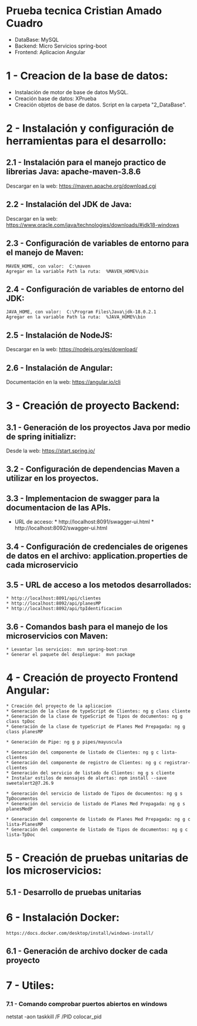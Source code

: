 # Prueba tecnica Cristian Amado Cuadro

* DataBase: MySQL
* Backend: Micro Servicios spring-boot
* Frontend: Aplicacion Angular

# 1 - Creacion de la base de datos: 

 - Instalación de motor de base de datos MySQL. 
 - Creación base de datos: XPrueba
 - Creación objetos de base de datos. Script en la carpeta "2_DataBase".
 
# 2 - Instalación y configuración de herramientas para el desarrollo: 


## 2.1 - Instalación para el manejo practico de librerias Java:  apache-maven-3.8.6

Descargar en la web: https://maven.apache.org/download.cgi


## 2.2 - Instalación del JDK de Java:

Descargar en la web: https://www.oracle.com/java/technologies/downloads/#jdk18-windows


## 2.3 - Configuración de variables de entorno para el manejo de Maven:

	MAVEN_HOME, con valor:  C:\maven
	Agregar en la variable Path la ruta:  %MAVEN_HOME%\bin
	
	
## 2.4 - Configuración de variables de entorno del JDK:

	JAVA_HOME, con valor:  C:\Program Files\Java\jdk-18.0.2.1
	Agregar en la variable Path la ruta:  %JAVA_HOME%\bin


## 2.5 - Instalación de NodeJS:

Descargar en la web: https://nodejs.org/es/download/


## 2.6 - Instalación de Angular:

Documentación en la web: https://angular.io/cli


# 3 - Creación de proyecto Backend: 


## 3.1 - Generación de los proyectos Java por medio de spring initializr:

Desde la web: https://start.spring.io/

## 3.2 - Configuración de dependencias Maven a utilizar en los proyectos.

## 3.3 - Implementacion de swagger para la documentacion de las APIs.

* URL de acceso:
					* http://localhost:8091/swagger-ui.html
					* http://localhost:8092/swagger-ui.html

## 3.4 - Configuración de credenciales de origenes de datos en el archivo: application.properties de cada microservicio


## 3.5 - URL de acceso a los metodos desarrollados:

	* http://localhost:8091/api/clientes
	* http://localhost:8092/api/planesMP
	* http://localhost:8092/api/tpIdentificacion

## 3.6 - Comandos bash para el manejo de los microservicios con Maven:

	* Levantar los servicios:  mvn spring-boot:run
	* Generar el paquete del despliegue:  mvn package


# 4 - Creación de proyecto Frontend Angular: 

	* Creación del proyecto de la aplicacion
	* Generación de la clase de typeScript de Clientes: ng g class cliente
	* Generación de la clase de typeScript de Tipos de documentos: ng g class tpDoc
	* Generación de la clase de typeScript de Planes Med Prepagada: ng g class planesMP
	
	* Generación de Pipe: ng g p pipes/mayuscula
	
	* Generación del componente de listado de Clientes: ng g c lista-clientes
	* Generación del componente de registro de Clientes: ng g c registrar-clientes
	* Generación del servicio de listado de Clientes: ng g s cliente
	* Instalar estilos de mensajes de alertas: npm install --save sweetalert2@7.26.9
	
	* Generación del servicio de listado de Tipos de documentos: ng g s TpDocumentos
	* Generación del servicio de listado de Planes Med Prepagada: ng g s planesMedP
	
	* Generación del componente de listado de Planes Med Prepagada: ng g c lista-PlanesMP
	* Generación del componente de listado de Tipos de documentos: ng g c lista-TpDoc
	

# 5 - Creación de pruebas unitarias de los microservicios:
		
## 5.1 - Desarrollo de pruebas unitarias


# 6 - Instalación Docker:
	https://docs.docker.com/desktop/install/windows-install/
	
## 6.1 - Generación de archivo docker de cada proyecto


# 7 - Utiles:

### 7.1 - Comando comprobar puertos abiertos en windows
  netstat -aon
  taskkill /F /PID colocar_pid